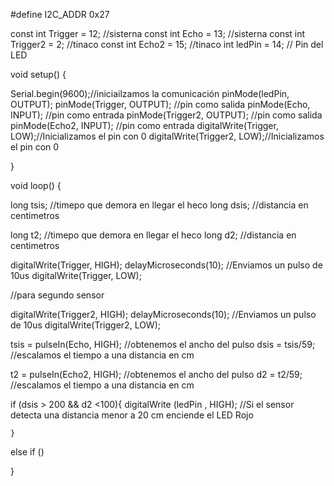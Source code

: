 
#define I2C_ADDR    0x27

const int Trigger = 12;  //sisterna
const int Echo = 13;   //sisterna 
const int Trigger2 = 2;   //tinaco
const int Echo2 = 15;    //tinaco 
int ledPin = 14; // Pin del LED



void setup() {

  Serial.begin(9600);//iniciailzamos la comunicación
  pinMode(ledPin, OUTPUT);
  pinMode(Trigger, OUTPUT); //pin como salida
  pinMode(Echo, INPUT);  //pin como entrada
  pinMode(Trigger2, OUTPUT); //pin como salida
  pinMode(Echo2, INPUT);  //pin como entrada
  digitalWrite(Trigger, LOW);//Inicializamos el pin con 0
  digitalWrite(Trigger2, LOW);//Inicializamos el pin con 0

}

void loop()
{

  long tsis; //timepo que demora en llegar el heco
  long dsis; //distancia en centimetros

  long t2; //timepo que demora en llegar el heco
  long d2; //distancia en centimetros



  digitalWrite(Trigger, HIGH);
  delayMicroseconds(10);          //Enviamos un pulso de 10us
  digitalWrite(Trigger, LOW);

  //para segundo sensor 

  digitalWrite(Trigger2, HIGH);
  delayMicroseconds(10);          //Enviamos un pulso de 10us
  digitalWrite(Trigger2, LOW);
  
  tsis = pulseIn(Echo, HIGH); //obtenemos el ancho del pulso
  dsis = tsis/59;             //escalamos el tiempo a una distancia en cm

  t2 = pulseIn(Echo2, HIGH); //obtenemos el ancho del pulso
  d2 = t2/59;             //escalamos el tiempo a una distancia en cm
  
 if (dsis > 200 && d2 <100){
        digitalWrite (ledPin , HIGH);     //Si el sensor detecta una distancia menor a 20 cm enciende el LED Rojo
      
    }

  else if ()


}


